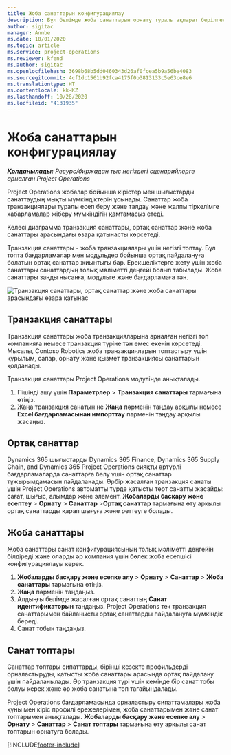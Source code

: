 ```yaml
---
title: Жоба санаттарын конфигурациялау
description: Бұл бөлімде жоба санаттарын орнату туралы ақпарат берілген.
author: sigitac
manager: Annbe
ms.date: 10/01/2020
ms.topic: article
ms.service: project-operations
ms.reviewer: kfend
ms.author: sigitac
ms.openlocfilehash: 3698b68b5dd0460343d26af0fcea5b9a56be4083
ms.sourcegitcommit: 4cf1dc1561b92fca4175f0b3813133c5e63ce8e6
ms.translationtype: HT
ms.contentlocale: kk-KZ
ms.lasthandoff: 10/28/2020
ms.locfileid: "4131935"
---
```

# <a name="configure-project-categories"></a>Жоба санаттарын конфигурациялау

_**Қолданылады:** Ресурс/биржадан тыс негіздегі сценарийлерге арналған Project Operations_

Project Operations жобалар бойынша кірістер мен шығыстарды санаттаудың мықты мүмкіндіктерін ұсынады. Санаттар жоба транзакциялары туралы есеп беру және талдау және жалпы тіркелімге хабарламалар жіберу мүмкіндігін қамтамасыз етеді.

Келесі диаграмма транзакция санаттары, ортақ санаттар және жоба санаттары арасындағы өзара қатынасты көрсетеді. 

Транзакция санаттары - жоба транзакциялары үшін негізгі топтау. Бұл топта бағдарламалар мен модульдер бойынша ортақ пайдалануға болатын ортақ санаттар жиынтығы бар. Ерекшеліктерге жету үшін жоба санаттары санаттардың толық мәліметті деңгейі болып табылады. Жоба санаттары заңды нысанға, модульге және бағдарламаға тән.

![Транзакция санаттары, ортақ санаттар және жоба санаттары арасындағы өзара қатынас](media/project-categories.png)

## <a name="transaction-categories"></a>Транзакция санаттары

Транзакция санаттары жоба транзакцияларына арналған негізгі топ компанияға немесе транзакция түріне тән емес екенін көрсетеді. Мысалы, Contoso Robotics жоба транзакцияларын топтастыру үшін құрылым, сапар, орнату және қызмет транзакциясы санаттарын қолданады.

Транзакция санаттары Project Operations модулінде анықталады. 
1. Пішінді ашу үшін **Параметрлер** \> **Транзакция санаттары** тармағына өтіңіз. 
2. Жаңа транзакция санатын не **Жаңа** пәрменін таңдау арқылы немесе **Excel бағдарламасынан импорттау** пәрменін таңдау арқылы жасаңыз.

## <a name="shared-categories"></a>Ортақ санаттар

Dynamics 365 шығыстарды Dynamics 365 Finance, Dynamics 365 Supply Chain, and Dynamics 365 Project Operations сияқты әртүрлі бағдарламаларда санаттарға бөлу үшін ортақ санаттар тұжырымдамасын пайдаланады. Әрбір жасалған транзакция санаты үшін Project Operations автоматты түрде қатысты төрт санатты жасайды: сағат, шығыс, алымдар және элемент. **Жобаларды басқару және есептеу** \> **Орнату** \> **Санаттар** \>**Ортақ санаттар** тармағына өту арқылы ортақ санаттарды қарап шығуға және реттеуге болады.

## <a name="project-categories"></a>Жоба санаттары

Жоба санаттары санат конфигурациясының толық мәліметті деңгейін білдіреді және оларды әр компания үшін бөлек жоба есепшісі конфигурациялауы керек.

1. **Жобаларды басқару және есепке алу** \> **Орнату** \> **Санаттар** \> **Жоба санаттары** тармағына өтіңіз.
2. **Жаңа** пәрменін таңдаңыз.
3. Алдыңғы бөлімде жасалған ортақ санаттың **Санат идентификаторын** таңдаңыз. Project Operations тек транзакция санаттарымен байланысты ортақ санаттарды пайдалануға мүмкіндік береді.
4. Санат тобын таңдаңыз.

## <a name="category-groups"></a>Санат топтары

Санаттар топтары сипаттарды, бірінші кезекте профильдерді орналастыруды, қатысты жоба санаттары арасында ортақ пайдалану үшін пайдаланылады. Әр транзакция түрі үшін кемінде бір санат тобы болуы керек және әр жоба санатына топ тағайындалады.

Project Operations бағдарламасында орналастыру сипаттамалары жоба құны мен кіріс профилі ережелерімен, жоба санаттарымен және санат топтарымен анықталады. **Жобаларды басқару және есепке алу** \> **Орнату** \> **Санаттар** \> **Санат топтары** тармағына өту арқылы санат топтарын орнатуға болады.


[!INCLUDE[footer-include](../includes/footer-banner.md)]